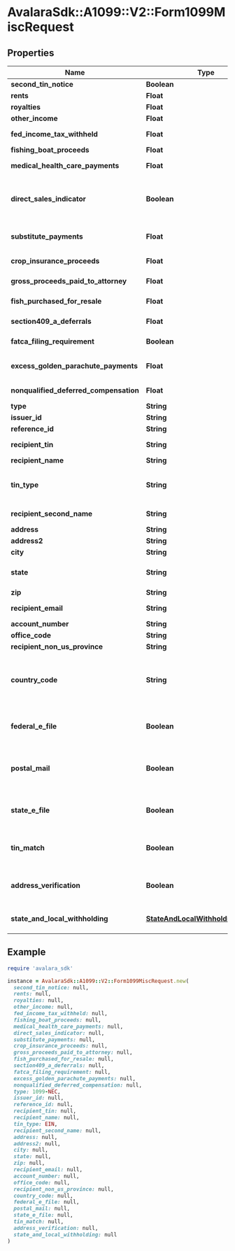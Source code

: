 # AvalaraSdk::A1099::V2::Form1099MiscRequest

## Properties

| Name | Type | Description | Notes |
| ---- | ---- | ----------- | ----- |
| **second_tin_notice** | **Boolean** | Second TIN notice | [optional] |
| **rents** | **Float** | Rents | [optional] |
| **royalties** | **Float** | Royalties | [optional] |
| **other_income** | **Float** | Other income | [optional] |
| **fed_income_tax_withheld** | **Float** | Federal income tax withheld | [optional] |
| **fishing_boat_proceeds** | **Float** | Fishing boat proceeds | [optional] |
| **medical_health_care_payments** | **Float** | Medical and health care payments | [optional] |
| **direct_sales_indicator** | **Boolean** | Payer made direct sales totaling $5,000 or more of consumer products to recipient for resale | [optional] |
| **substitute_payments** | **Float** | Substitute payments in lieu of dividends or interest | [optional] |
| **crop_insurance_proceeds** | **Float** | Crop insurance proceeds | [optional] |
| **gross_proceeds_paid_to_attorney** | **Float** | Gross proceeds paid to an attorney | [optional] |
| **fish_purchased_for_resale** | **Float** | Fish purchased for resale | [optional] |
| **section409_a_deferrals** | **Float** | Section 409A deferrals | [optional] |
| **fatca_filing_requirement** | **Boolean** | FATCA filing requirement | [optional] |
| **excess_golden_parachute_payments** | **Float** | (Legacy field) Excess golden parachute payments | [optional] |
| **nonqualified_deferred_compensation** | **Float** | Nonqualified deferred compensation | [optional] |
| **type** | **String** |  | [optional] |
| **issuer_id** | **String** | Issuer ID | [optional] |
| **reference_id** | **String** | Reference ID | [optional] |
| **recipient_tin** | **String** | Recipient Tax ID Number | [optional] |
| **recipient_name** | **String** | Recipient name |  |
| **tin_type** | **String** | Type of TIN (Tax ID Number). Will be one of:  * SSN  * EIN  * ITIN  * ATIN | [optional] |
| **recipient_second_name** | **String** | Recipient second name | [optional] |
| **address** | **String** | Address |  |
| **address2** | **String** | Address line 2 | [optional] |
| **city** | **String** | City |  |
| **state** | **String** | US state. Required if CountryCode is \&quot;US\&quot;. | [optional] |
| **zip** | **String** | Zip/postal code | [optional] |
| **recipient_email** | **String** | Recipient email address | [optional] |
| **account_number** | **String** | Account number | [optional] |
| **office_code** | **String** | Office code | [optional] |
| **recipient_non_us_province** | **String** | Foreign province | [optional] |
| **country_code** | **String** | Country code, as defined at https://www.irs.gov/e-file-providers/country-codes |  |
| **federal_e_file** | **Boolean** | Boolean indicating that federal e-filing should be scheduled for this form | [optional] |
| **postal_mail** | **Boolean** | Boolean indicating that postal mailing to the recipient should be scheduled for this form | [optional] |
| **state_e_file** | **Boolean** | Boolean indicating that state e-filing should be scheduled for this form | [optional] |
| **tin_match** | **Boolean** | Boolean indicating that TIN Matching should be scheduled for this form | [optional] |
| **address_verification** | **Boolean** | Boolean indicating that address verification should be scheduled for this form | [optional] |
| **state_and_local_withholding** | [**StateAndLocalWithholdingRequest**](StateAndLocalWithholdingRequest.md) | State and local withholding information | [optional] |

## Example

```ruby
require 'avalara_sdk'

instance = AvalaraSdk::A1099::V2::Form1099MiscRequest.new(
  second_tin_notice: null,
  rents: null,
  royalties: null,
  other_income: null,
  fed_income_tax_withheld: null,
  fishing_boat_proceeds: null,
  medical_health_care_payments: null,
  direct_sales_indicator: null,
  substitute_payments: null,
  crop_insurance_proceeds: null,
  gross_proceeds_paid_to_attorney: null,
  fish_purchased_for_resale: null,
  section409_a_deferrals: null,
  fatca_filing_requirement: null,
  excess_golden_parachute_payments: null,
  nonqualified_deferred_compensation: null,
  type: 1099-NEC,
  issuer_id: null,
  reference_id: null,
  recipient_tin: null,
  recipient_name: null,
  tin_type: EIN,
  recipient_second_name: null,
  address: null,
  address2: null,
  city: null,
  state: null,
  zip: null,
  recipient_email: null,
  account_number: null,
  office_code: null,
  recipient_non_us_province: null,
  country_code: null,
  federal_e_file: null,
  postal_mail: null,
  state_e_file: null,
  tin_match: null,
  address_verification: null,
  state_and_local_withholding: null
)
```


